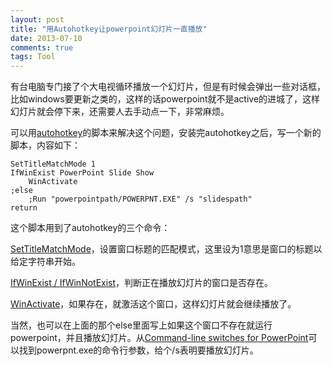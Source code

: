 ```yaml
---
layout: post
title: "用Autohotkey让powerpoint幻灯片一直播放"
date: 2013-07-10
comments: true
tags: Tool
---
```

有台电脑专门接了个大电视循环播放一个幻灯片，但是有时候会弹出一些对话框，比如windows要更新之类的，这样的话powerpoint就不是active的进城了，这样幻灯片就会停下来，还需要人去手动点一下，非常麻烦。

可以用[autohotkey](http://www.autohotkey.com/)的脚本来解决这个问题，安装完autohotkey之后，写一个新的脚本，内容如下：

```
SetTitleMatchMode 1
IfWinExist PowerPoint Slide Show
	WinActivate
;else
	;Run "powerpointpath/POWERPNT.EXE" /s "slidespath"
return
```

这个脚本用到了autohotkey的三个命令：

[SetTitleMatchMode](http://www.autohotkey.com/docs/commands/SetTitleMatchMode.htm)，设置窗口标题的匹配模式，这里设为1意思是窗口的标题以给定字符串开始。

[IfWinExist / IfWinNotExist](http://www.autohotkey.com/docs/commands/IfWinExist.htm)，判断正在播放幻灯片的窗口是否存在。

[WinActivate](http://www.autohotkey.com/docs/commands/WinActivate.htm)，如果存在，就激活这个窗口，这样幻灯片就会继续播放了。

当然，也可以在上面的那个else里面写上如果这个窗口不存在就运行powerpoint，并且播放幻灯片。从[Command-line switches for PowerPoint](http://office.microsoft.com/en-us/powerpoint-help/command-line-switches-for-powerpoint-2007-and-the-powerpoint-viewer-2007-HA010153889.aspx)可以找到powerpnt.exe的命令行参数，给个/s表明要播放幻灯片。